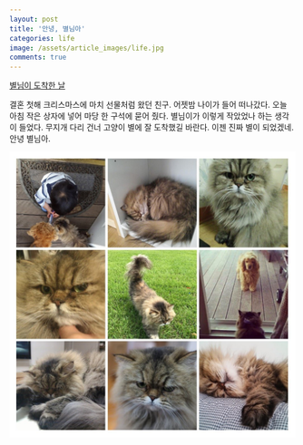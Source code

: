 ```yaml
---
layout: post
title: '안녕, 별님아'
categories: life
image: /assets/article_images/life.jpg
comments: true
---
```


[별님이 도착한 날](https://gsong.pe.kr/life/2011/12/25/eb-b3-84-eb-8b-98-ec-9d-b4.html)

결혼 첫해 크리스마스에 마치 선물처럼 왔던 친구. 어젯밤 나이가 들어 떠나갔다. 오늘 아침 작은 상자에 넣어 마당 한 구석에 묻어 줬다. 별님이가 이렇게 작았었나 하는 생각이 들었다. 무지개 다리 건너 고양이 별에 잘 도착했길 바란다. 이젠 진짜 별이 되었겠네. 안녕 별님아.

![별님이사진](/assets/images/goodbye_byulnim.jpg)
